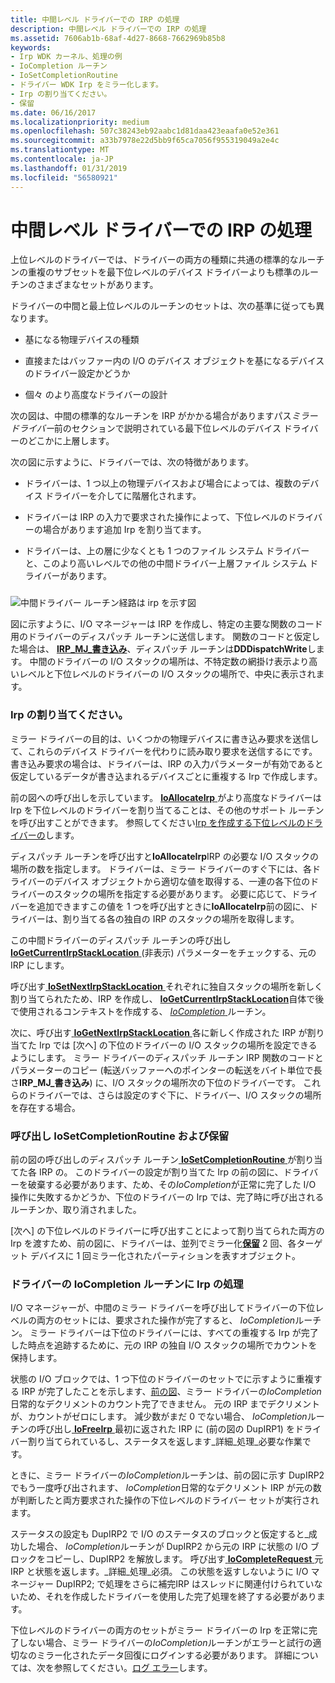 ```yaml
---
title: 中間レベル ドライバーでの IRP の処理
description: 中間レベル ドライバーでの IRP の処理
ms.assetid: 7606ab1b-68af-4d27-8668-7662969b85b8
keywords:
- Irp WDK カーネル、処理の例
- IoCompletion ルーチン
- IoSetCompletionRoutine
- ドライバー WDK Irp をミラー化します。
- Irp の割り当てください。
- 保留
ms.date: 06/16/2017
ms.localizationpriority: medium
ms.openlocfilehash: 507c38243eb92aabc1d81daa423eaafa0e52e361
ms.sourcegitcommit: a33b7978e22d5bb9f65ca7056f955319049a2e4c
ms.translationtype: MT
ms.contentlocale: ja-JP
ms.lasthandoff: 01/31/2019
ms.locfileid: "56580921"
---
```

# <a name="processing-irps-in-an-intermediate-level-driver"></a>中間レベル ドライバーでの IRP の処理





上位レベルのドライバーでは、ドライバーの両方の種類に共通の標準的なルーチンの重複のサブセットを最下位レベルのデバイス ドライバーよりも標準のルーチンのさまざまなセットがあります。

ドライバーの中間と最上位レベルのルーチンのセットは、次の基準に従っても異なります。

-   基になる物理デバイスの種類

-   直接またはバッファー内の I/O のデバイス オブジェクトを基になるデバイスのドライバー設定かどうか

-   個々 のより高度なドライバーの設計

次の図は、中間の標準的なルーチンを IRP がかかる場合がありますパス*ミラー ドライバー*前のセクションで説明されている最下位レベルのデバイス ドライバーのどこかに上層します。

次の図に示すように、ドライバーでは、次の特徴があります。

-   ドライバーは、1 つ以上の物理デバイスおよび場合によっては、複数のデバイス ドライバーを介してに階層化されます。

-   ドライバーは IRP の入力で要求された操作によって、下位レベルのドライバーの場合があります追加 Irp を割り当てます。

-   ドライバーは、上の層に少なくとも 1 つのファイル システム ドライバーと、このより高いレベルでの他の中間ドライバー上層ファイル システム ドライバーがあります。

### <a href="" id="irp-path-through-intermediate-driver-routines"></a>

![中間ドライバー ルーチン経路は irp を示す図](images/4hiddirp.png)

図に示すように、I/O マネージャーは IRP を作成し、特定の主要な関数のコード用のドライバーのディスパッチ ルーチンに送信します。 関数のコードと仮定した場合は、 [ **IRP\_MJ\_書き込み**](https://msdn.microsoft.com/library/windows/hardware/ff550819)、ディスパッチ ルーチンは**DDDispatchWrite**します。 中間のドライバーの I/O スタックの場所は、不特定数の網掛け表示より高いレベルと下位レベルのドライバーの I/O スタックの場所で、中央に表示されます。

### <a href="" id="allocating-irps-"></a>Irp の割り当てください。

ミラー ドライバーの目的は、いくつかの物理デバイスに書き込み要求を送信して、これらのデバイス ドライバーを代わりに読み取り要求を送信するにです。 書き込み要求の場合は、ドライバーは、IRP の入力パラメーターが有効であると仮定しているデータが書き込まれるデバイスごとに重複する Irp で作成します。

前の図への呼び出しを示しています。 [ **IoAllocateIrp** ](https://msdn.microsoft.com/library/windows/hardware/ff548257)がより高度なドライバーは Irp を下位レベルのドライバーを割り当てることは、その他のサポート ルーチンを呼び出すことができます。 参照してください[Irp を作成する下位レベルのドライバーの](creating-irps-for-lower-level-drivers.md)します。

ディスパッチ ルーチンを呼び出すと**IoAllocateIrp**IRP の必要な I/O スタックの場所の数を指定します。 ドライバーは、ミラー ドライバーのすぐ下には、各ドライバーのデバイス オブジェクトから適切な値を取得する、一連の各下位のドライバーのスタックの場所を指定する必要があります。 必要に応じて、ドライバーを追加できますこの値を 1 つを呼び出すときに**IoAllocateIrp**前の図に、ドライバーは、割り当てる各の独自の IRP のスタックの場所を取得します。

この中間ドライバーのディスパッチ ルーチンの呼び出し[ **IoGetCurrentIrpStackLocation** ](https://msdn.microsoft.com/library/windows/hardware/ff549174) (非表示) パラメーターをチェックする、元の IRP にします。

呼び出す[ **IoSetNextIrpStackLocation** ](https://msdn.microsoft.com/library/windows/hardware/ff550321)それぞれに独自スタックの場所を新しく割り当てられたため、IRP を作成し、 [ **IoGetCurrentIrpStackLocation**](https://msdn.microsoft.com/library/windows/hardware/ff549174)自体で後で使用されるコンテキストを作成する、 [ *IoCompletion* ](https://msdn.microsoft.com/library/windows/hardware/ff548354)ルーチン。

次に、呼び出す[ **IoGetNextIrpStackLocation** ](https://msdn.microsoft.com/library/windows/hardware/ff549266)各に新しく作成された IRP が割り当てた Irp では [次へ] の下位のドライバーの I/O スタックの場所を設定できるようにします。 ミラー ドライバーのディスパッチ ルーチン IRP 関数のコードとパラメーターのコピー (転送バッファーへのポインターの転送をバイト単位で長さ**IRP\_MJ\_書き込み**) に、I/O スタックの場所次の下位のドライバーです。 これらのドライバーでは、さらは設定のすぐ下に、ドライバー、I/O スタックの場所を存在する場合。

### <a name="calling-iosetcompletionroutine-and-iocalldriver"></a>呼び出し IoSetCompletionRoutine および保留

前の図の呼び出しのディスパッチ ルーチン[ **IoSetCompletionRoutine** ](https://msdn.microsoft.com/library/windows/hardware/ff549679)が割り当てた各 IRP の。 このドライバーの設定が割り当てた Irp の前の図に、ドライバーを破棄する必要があります、ため、その*IoCompletion*が正常に完了した I/O 操作に失敗するかどうか、下位のドライバーの Irp では、完了時に呼び出されるルーチンか、取り消されました。

[次へ] の下位レベルのドライバーに呼び出すことによって割り当てられた両方の Irp を渡すため、前の図に、ドライバーは、並列でミラー化[**保留**](https://msdn.microsoft.com/library/windows/hardware/ff548336) 2 回、各ターゲット デバイスに 1 回ミラー化されたパーティションを表すオブジェクト。

### <a name="processing-irps-in-the-drivers-iocompletion-routine"></a>ドライバーの IoCompletion ルーチンに Irp の処理

I/O マネージャーが、中間のミラー ドライバーを呼び出してドライバーの下位レベルの両方のセットには、要求された操作が完了すると、 *IoCompletion*ルーチン。 ミラー ドライバーは下位のドライバーには、すべての重複する Irp が完了した時点を追跡するために、元の IRP の独自 I/O スタックの場所でカウントを保持します。

状態の I/O ブロックでは、1 つ下位のドライバーのセットでに示すように重複する IRP が完了したことを示します、[前の図](#irp-path-through-intermediate-driver-routines)、ミラー ドライバーの*IoCompletion*日常的なデクリメントのカウント完了できません。 元の IRP までデクリメントが、カウントがゼロにします。 減少数がまだ 0 でない場合、 *IoCompletion*ルーチンの呼び出し[ **IoFreeIrp** ](https://msdn.microsoft.com/library/windows/hardware/ff549113)最初に返された IRP に (前の図の DupIRP1) をドライバー割り当てられているし、ステータスを返します\_詳細\_処理\_必要な作業です。

ときに、ミラー ドライバーの*IoCompletion*ルーチンは、前の図に示す DupIRP2 でもう一度呼び出されます、 *IoCompletion*日常的なデクリメント IRP が元の数が判断したと両方要求された操作の下位レベルのドライバー セットが実行されます。

ステータスの設定も DupIRP2 で I/O のステータスのブロックと仮定すると\_成功した場合、 *IoCompletion*ルーチンが DupIRP2 から元の IRP に状態の I/O ブロックをコピーし、DupIRP2 を解放します。 呼び出す[ **IoCompleteRequest** ](https://msdn.microsoft.com/library/windows/hardware/ff548343)元 IRP と状態を返します。\_詳細\_処理\_必須。 この状態を返すしないように I/O マネージャー DupIRP2; で処理をさらに補完IRP はスレッドに関連付けられていないため、それを作成したドライバーを使用した完了処理を終了する必要があります。

下位レベルのドライバーの両方のセットがミラー ドライバーの Irp を正常に完了しない場合、ミラー ドライバーの*IoCompletion*ルーチンがエラーと試行の適切なのミラー化されたデータ回復にログインする必要があります。 詳細については、次を参照してください。[ログ エラー](logging-errors.md)します。

 

 




